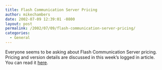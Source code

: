 ```yaml
---
title: Flash Communication Server Pricing
author: mikechambers
date: 2002-07-09 12:39:01 -0800
layout: post
permalink: /2002/07/09/flash-communication-server-pricing/
categories:
  - General
---
```



Everyone seems to be asking about Flash Communication Server pricing. Pricing and version details are discussed in this week&#8217;s logged in article.  
You can read it [here][1].

 [1]: http://www.macromedia.com/desdev/logged_in/